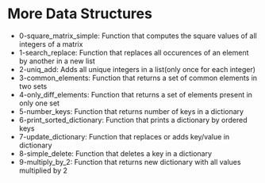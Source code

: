 # More Data Structures

- 0-square_matrix_simple: Function that computes the square values of all integers of a matrix
- 1-search_replace: Function that replaces all occurences of an element by another in a new list
- 2-uniq_add: Adds all unique integers in a list(only once for each integer)
- 3-common_elements: Function that returns a set of common elements in two sets
- 4-only_diff_elements: Function that returns a set of elements present in only one set
- 5-number_keys: Function that returns number of keys in a dictionary
- 6-print_sorted_dictionary: Function that prints a dictionary by ordered keys
- 7-update_dictionary: Function that replaces or adds key/value in dictionary
- 8-simple_delete: Function that deletes a key in a dictionary
- 9-multiply_by_2: Function that returns new dictionary with all values multiplied by 2
